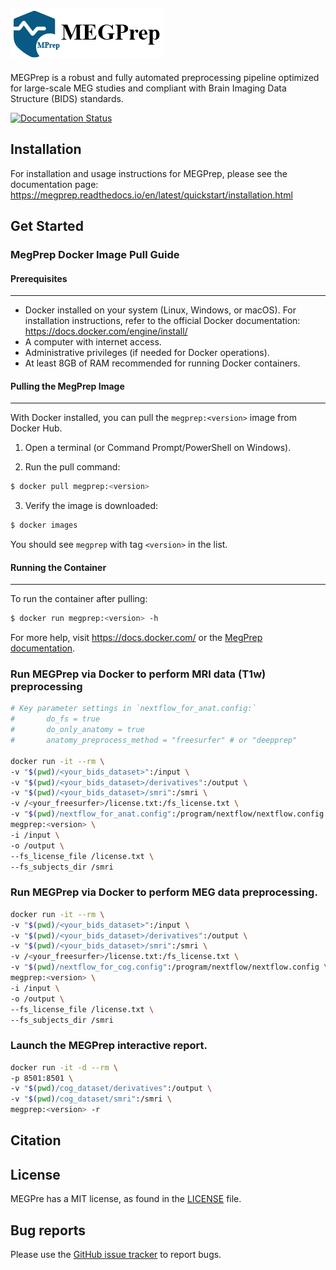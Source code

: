 ![MEGPrep Logo](https://github.com/LiaoPan/megprep/blob/main/docs/source/_static/logo.png)
------------------------------------------------

MEGPrep is a robust and fully automated preprocessing pipeline optimized for large-scale MEG studies and compliant with Brain Imaging Data Structure (BIDS) standards.

[![Documentation Status](https://readthedocs.org/projects/megprep/badge/?version=latest)](https://megprep.readthedocs.io/en/latest/?badge=latest)

## Installation
For installation and usage instructions for MEGPrep, please see the documentation page: https://megprep.readthedocs.io/en/latest/quickstart/installation.html




## Get Started


### MegPrep Docker Image Pull Guide

#### Prerequisites
-------------

- Docker installed on your system (Linux, Windows, or macOS). For installation instructions, refer to the official Docker documentation: https://docs.docker.com/engine/install/
- A computer with internet access.
- Administrative privileges (if needed for Docker operations).
- At least 8GB of RAM recommended for running Docker containers.


#### Pulling the MegPrep Image
-------------------------

With Docker installed, you can pull the ``megprep:<version>`` image from Docker Hub.

1. Open a terminal (or Command Prompt/PowerShell on Windows).

2. Run the pull command:

```bash
$ docker pull megprep:<version>
```

3. Verify the image is downloaded:

```bash
$ docker images
```

   You should see ``megprep`` with tag ``<version>`` in the list.


#### Running the Container
---------------------

To run the container after pulling:

```bash
$ docker run megprep:<version> -h
```

For more help, visit https://docs.docker.com/ or the [MegPrep documentation](megprep.readthedocs.io/en/latest/).


### Run MEGPrep via Docker to perform MRI data (T1w) preprocessing
```bash
# Key parameter settings in `nextflow_for_anat.config:`
#       do_fs = true 
#       do_only_anatomy = true
#       anatomy_preprocess_method = "freesurfer" # or "deepprep"

docker run -it --rm \
-v "$(pwd)/<your_bids_dataset>":/input \
-v "$(pwd)/<your_bids_dataset>/derivatives":/output \
-v "$(pwd)/<your_bids_dataset>/smri":/smri \
-v /<your_freesurfer>/license.txt:/fs_license.txt \
-v "$(pwd)/nextflow_for_anat.config":/program/nextflow/nextflow.config \
megprep:<version> \
-i /input \
-o /output \
--fs_license_file /license.txt \
--fs_subjects_dir /smri
```



### Run MEGPrep via Docker to perform MEG data preprocessing.
```bash
docker run -it --rm \
-v "$(pwd)/<your_bids_dataset>":/input \
-v "$(pwd)/<your_bids_dataset>/derivatives":/output \
-v "$(pwd)/<your_bids_dataset>/smri":/smri \
-v /<your_freesurfer>/license.txt:/fs_license.txt \
-v "$(pwd)/nextflow_for_cog.config":/program/nextflow/nextflow.config \
megprep:<version> \
-i /input \
-o /output \
--fs_license_file /license.txt \
--fs_subjects_dir /smri
```

### Launch the MEGPrep interactive report.
```bash
docker run -it -d --rm \
-p 8501:8501 \
-v "$(pwd)/cog_dataset/derivatives":/output \
-v "$(pwd)/cog_dataset/smri":/smri \
megprep:<version> -r
```


## Citation


## License
MEGPre has a MIT license, as found in the [LICENSE](LICENSE) file.


## Bug reports
Please use the [GitHub issue tracker](https://github.com/LiaoPan/megprep/issues) to report bugs.